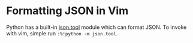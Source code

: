 # Formatting JSON in Vim
Python has a built-in [json.tool](https://docs.python.org/3/library/json.html#module-json.tool) module which can format JSON. To invoke with vim, simple run `:%!python -m
json.tool`.
